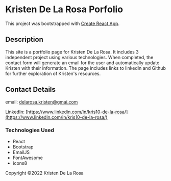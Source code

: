 # Kristen De La Rosa Porfolio

This project was bootstrapped with [Create React App](https://github.com/facebook/create-react-app).

## Description
This site is a portfolio page for Kristen De La Rosa. It includes 3 independent project using various technologies. When completed, the contact form will generate an email for the user and automatically update Kristen with their information. The page includes links to linkedIn and Github for further exploration of Kristen's resources.

## Contact Details

email: [delarosa.kristen@gmai.com](delarosa.kristen@gmail.com)

LinkedIn: [https://www.linkedin.com/in/kris10-de-la-rosa/](https://www.linkedin.com/in/kris10-de-la-rosa/)

### Technologies Used
* React
* Bootstrap
* EmailJS
* FontAwesome
* icons8



Copyright  ©2022 Kristen De La Rosa